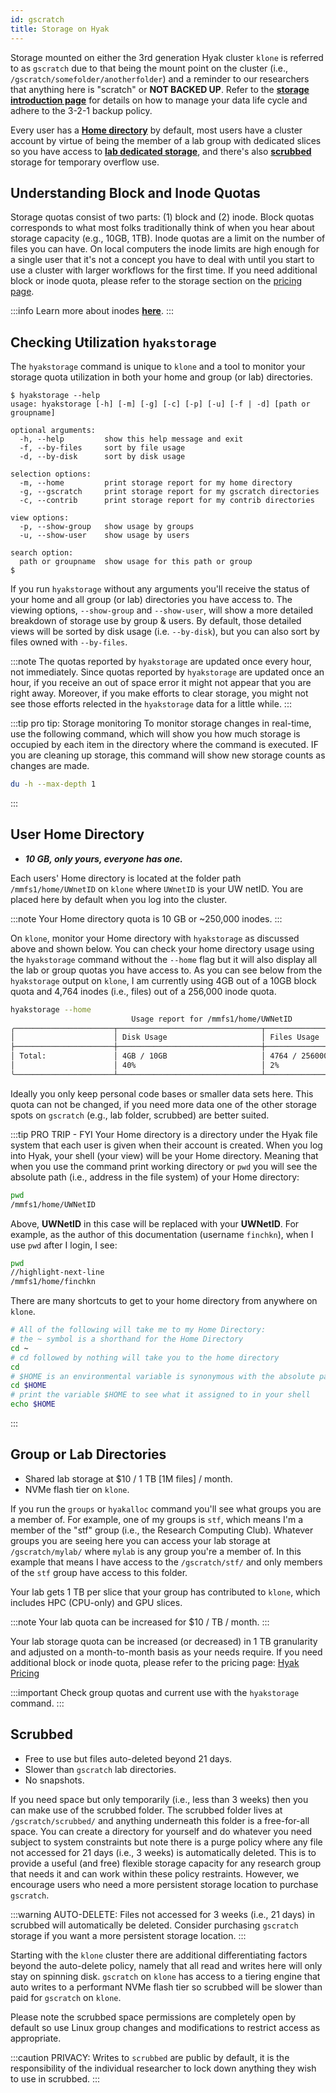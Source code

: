 ```yaml
---
id: gscratch
title: Storage on Hyak
---
```


Storage mounted on either the 3rd generation Hyak cluster `klone` is referred to as `gscratch` due to that being the mount point on the cluster (i.e., `/gscratch/somefolder/anotherfolder`) and a reminder to our researchers that anything here is "scratch" or **NOT BACKED UP**. Refer to the [**storage introduction page**](https://hyak.uw.edu/docs/storage/data) for details on how to manage your data life cycle and adhere to the 3-2-1 backup policy.

Every user has a [**Home directory**](#user-home-directory) by default, most users have a cluster account by virtue of being the member of a lab group with dedicated slices so you have access to [**lab dedicated storage**](#group-or-lab-directories), and there's also [**scrubbed**](#scrubbed) storage for temporary overflow use.

## Understanding Block and Inode Quotas

Storage quotas consist of two parts: (1) block and (2) inode. Block quotas corresponds to what most folks traditionally think of when you hear about storage capacity (e.g., 10GB, 1TB). Inode quotas are a limit on the number of files you can have. On local computers the inode limits are high enough for a single user that it's not a concept you have to deal with until you start to use a cluster with larger workflows for the first time. If you need additional block or inode quota, please refer to the storage section on the [pricing page](https://hyak.uw.edu/pricing).



:::info
Learn more about inodes [**here**](https://www.admin-magazine.com/HPC/Articles/What-Is-an-Inode).
:::


## Checking Utilization `hyakstorage`

The `hyakstorage` command is unique to `klone` and a tool to monitor your storage quota utilization in both your home and group (or lab) directories.

```shell-session terminal=true
$ hyakstorage --help
usage: hyakstorage [-h] [-m] [-g] [-c] [-p] [-u] [-f | -d] [path or groupname]

optional arguments:
  -h, --help         show this help message and exit
  -f, --by-files     sort by file usage
  -d, --by-disk      sort by disk usage

selection options:
  -m, --home         print storage report for my home directory
  -g, --gscratch     print storage report for my gscratch directories
  -c, --contrib      print storage report for my contrib directories

view options:
  -p, --show-group   show usage by groups
  -u, --show-user    show usage by users

search option:
  path or groupname  show usage for this path or group
$
```

If you run `hyakstorage` without any arguments you'll receive the status of your home and all group (or lab) directories you have access to. The viewing options, `--show-group` and `--show-user`, will show a more detailed breakdown of storage use by group & users. By default, those detailed views will be sorted by disk usage (i.e. `--by-disk`), but you can also sort by files owned with `--by-files`.

:::note
The quotas reported by `hyakstorage` are updated once every hour, not immediately. Since quotas reported by `hyakstorage` are updated once an hour, if you receive an out of space error it might not appear that you are right away. Moreover, if you make efforts to clear storage, you might not see those efforts relected in the `hyakstorage` data for a little while.
:::

:::tip pro tip: Storage monitoring
To monitor storage changes in real-time, use the following command, which will show you how much storage is occupied by each item in the directory where the command is executed. IF you are cleaning up storage, this command will show new storage counts as changes are made. 
```bash
du -h --max-depth 1
```
:::

## User Home Directory

- ***10 GB, only yours, everyone has one.***

Each users' Home directory is located at the folder path `/mmfs1/home/UWnetID` on `klone` where `UWnetID` is your UW netID. You are placed here by default when you log into the cluster. 

:::note
Your Home directory quota is 10 GB or ~250,000 inodes.
:::

On `klone`, monitor your Home directory with `hyakstorage` as discussed above and shown below. You can check your home directory usage using the `hyakstorage` command without the `--home` flag but it will also display all the lab or group quotas you have access to. As you can see below from the `hyakstorage` output on `klone`, I am currently using 4GB out of a 10GB block quota and 4,764 inodes (i.e., files) out of a 256,000 inode quota.

```bash
hyakstorage --home
                           Usage report for /mmfs1/home/UWNetID
╭──────────────────────┬────────────────────────────────┬────────────────────────────────╮
│                      │ Disk Usage                     │ Files Usage                    │
├──────────────────────┼────────────────────────────────┼────────────────────────────────┤
│ Total:               │ 4GB / 10GB                     │ 4764 / 256000 files            │
│                      │ 40%                            │ 2%                             │
╰──────────────────────┴────────────────────────────────┴────────────────────────────────╯
```

Ideally you only keep personal code bases or smaller data sets here. This quota can not be changed, if you need more data one of the other storage spots on `gscratch` (e.g., lab folder, scrubbed) are better suited.

:::tip PRO TRIP - FYI
Your Home directory is a directory under the Hyak file system that each user is given when their account is created. When you log into Hyak, your shell (your view) will be your Home directory. Meaning that when you use the command print working directory or `pwd` you will see the absolute path (i.e., address in the file system) of your Home directory: 

```bash
pwd
/mmfs1/home/UWNetID
```
Above, **UWNetID** in this case will be replaced with your **UWNetID**. For example, as the author of this documentation (username `finchkn`), when I use `pwd` after I login, I see: 
```bash
pwd
//highlight-next-line
/mmfs1/home/finchkn
```
There are many shortcuts to get to your home directory from anywhere on `klone`. 
```bash
# All of the following will take me to my Home Directory:
# the ~ symbol is a shorthand for the Home Directory
cd ~ 
# cd followed by nothing will take you to the home directory
cd
# $HOME is an environmental variable is synonymous with the absolute path of your Home Directory
cd $HOME
# print the variable $HOME to see what it assigned to in your shell
echo $HOME
```
:::

## Group or Lab Directories

- Shared lab storage at $10 / 1 TB [1M files] / month.
- NVMe flash tier on `klone`.

If you run the `groups` or `hyakalloc` command you'll see what groups you are a member of. For example, one of my groups is `stf`, which means I'm a member of the "stf" group (i.e., the Research Computing Club). Whatever groups you are seeing here you can access your lab storage at `/gscratch/mylab/` where `mylab` is any group you're a member of. In this example that means I have access to the `/gscratch/stf/` and only members of the `stf` group have access to this folder. 

Your lab gets 1 TB per slice that your group has contributed to `klone`, which includes HPC (CPU-only) and GPU slices.

:::note
Your lab quota can be increased for $10 / TB / month.
:::

Your lab storage quota can be increased (or decreased) in 1 TB granularity and adjusted on a month-to-month basis as your needs require. If you need additional block or inode quota, please refer to the pricing page: [Hyak Pricing](https://hyak.uw.edu/pricing)

:::important
Check group quotas and current use with the `hyakstorage` command.
:::

## Scrubbed

- Free to use but files auto-deleted beyond 21 days.
- Slower than `gscratch` lab directories.
- No snapshots.

If you need space but only temporarily (i.e., less than 3 weeks) then you can make use of the scrubbed folder. The scrubbed folder lives at `/gscratch/scrubbed/` and anything underneath this folder is a free-for-all space. You can create a directory for yourself and do whatever you need subject to system constraints but note there is a purge policy where any file not accessed for 21 days (i.e., 3 weeks) is automatically deleted. This is to provide a useful (and free) flexible storage capacity for any research group that needs it and can work within these policy restraints. However, we encourage users who need a more persistent storage location to purchase `gscratch`.

:::warning
AUTO-DELETE: Files not accessed for 3 weeks (i.e., 21 days) in scrubbed will automatically be deleted. Consider purchasing `gscratch` storage if you want a more persistent storage location.
:::

Starting with the `klone` cluster there are additional differentiating factors beyond the auto-delete policy, namely that all read and writes here will only stay on spinning disk. `gscratch` on `klone` has access to a tiering engine that auto writes to a performant NVMe flash tier so scrubbed will be slower than paid for `gscratch` on `klone`.

Please note the scrubbed space permissions are completely open by default so use Linux group changes and modifications to restrict access as appropriate.

:::caution
PRIVACY: Writes to `scrubbed` are public by default, it is the responsibility of the individual researcher to lock down anything they wish to use in scrubbed.
:::
